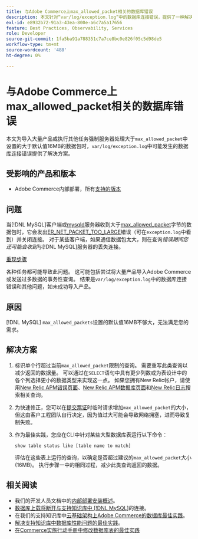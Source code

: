 ```yaml
---
title: 与Adobe Commerce上max_allowed_packet相关的数据库错误
description: 本文针对“var/log/exception.log”中的数据库连接错误，提供了一种解决方案，在导入大量产品或执行其他任务以强制服务器处理大于“max_allowed_packet”中设置的大于默认值16MB的数据包时，可能会发生这种错误。
exl-id: e8932b72-91a3-43ea-800e-a6c7a5a17656
feature: Best Practices, Observability, Services
role: Developer
source-git-commit: 1fa5ba91a788351c7a7ce8bc0e826f05c5d98de5
workflow-type: tm+mt
source-wordcount: '488'
ht-degree: 0%

---
```


# 与Adobe Commerce上max_allowed_packet相关的数据库错误

本文为导入大量产品或执行其他任务强制服务器处理大于`max_allowed_packet`中设置的大于默认值16MB的数据包时，`var/log/exception.log`中可能发生的数据库连接错误提供了解决方案。

## 受影响的产品和版本

* Adobe Commerce内部部署，所有[支持的版本](https://magento.com/sites/default/files/magento-software-lifecycle-policy.pdf)

## 问题

当[!DNL MySQL]客户端或[mysqld](https://dev.mysql.com/doc/refman/8.0/en/mysqld.html)服务器收到大于[max\_allowed\_packet](https://dev.mysql.com/doc/refman/8.0/en/server-system-variables.html#sysvar_max_allowed_packet)字节的数据包时，它会发出[ER\_NET\_PACKET\_TOO\_LARGE](https://dev.mysql.com/doc/mysql-errors/8.0/en/server-error-reference.html#error_er_net_packet_too_large)错误（可在`exception.log`中看到）并关闭连接。 对于某些客户端，如果通信数据包太大，则在查询&#x200B;*错误期间您还可能会收到*&#x200B;与[!DNL MySQL]服务器的丢失连接。

<u>重现步骤</u>

各种任务都可能导致此问题。 这可能包括尝试将大量产品导入Adobe Commerce或发送过多数据的事务性查询。 结果是`var/log/exception.log`中的数据库连接错误和其他问题，如未成功导入产品。

## 原因

[!DNL MySQL] `max_allowed_packets`设置的默认值16MB不够大，无法满足您的需求。

## 解决方案

1. 标识单个行超过当前`max_allowed_packet`限制的查询。 需要重写此类查询以减少返回的数据量。 可以通过在`SELECT`语句中具有更少列数或为表设计中的各个列选择更小的数据类型来实现这一点。 如果您拥有New Relic帐户，请使用[New Relic APM错误页面](https://docs.newrelic.com/docs/apm/apm-ui-pages/error-analytics/errors-page-explore-events-behind-errors)、[New Relic APM数据库页面](https://docs.newrelic.com/docs/apm/apm-ui-pages/monitoring/databases-page-view-operations-throughput-response-time)和[New Relic日志](https://docs.newrelic.com/docs/logs/log-management/get-started/get-started-log-management)搜索相关查询。
1. 为快速修正，您可以在[提交票证](/help/help-center-guide/help-center/magento-help-center-user-guide.md#submit-ticket)时临时请求增加`max_allowed_packet`的大小，但这由客户工程团队自行决定，因为值过大可能会导致网络拥塞，进而导致复制失败。
1. 作为最佳实践，您应在CLI中针对某些大型数据库表运行以下命令：

   ```
   show table status like [table name to match]
   ```

   评估在这些表上运行的查询，以确定是否超过建议的`max_allowed_packet`大小(16MB)。 执行步骤一中的相同过程，减少此类查询返回的数据。

## 相关阅读

* 我们的开发人员文档中的[内部部署安装概述](https://experienceleague.adobe.com/en/docs/commerce-operations/installation-guide/overview)。
* [数据库上载将断开与支持知识库中 [!DNL MySQL]](https://experienceleague.adobe.com/en/docs/commerce-knowledge-base/kb/troubleshooting/database/database-upload-loses-connection-to-mysql)的连接。
* 在我们的支持知识库中[云基础架构上Adobe Commerce的数据库最佳实践](https://experienceleague.adobe.com/docs/commerce-operations/implementation-playbook/best-practices/planning/database-on-cloud.html)。
* [解决支持知识库中数据库性能问题的最佳实践](https://experienceleague.adobe.com/docs/commerce-operations/implementation-playbook/best-practices/maintenance/resolve-database-performance-issues.html)。
* [在Commerce实施行动手册中修改数据库表的最佳实践](https://experienceleague.adobe.com/en/docs/commerce-operations/implementation-playbook/best-practices/development/modifying-core-and-third-party-tables#why-adobe-recommends-avoiding-modifications)
